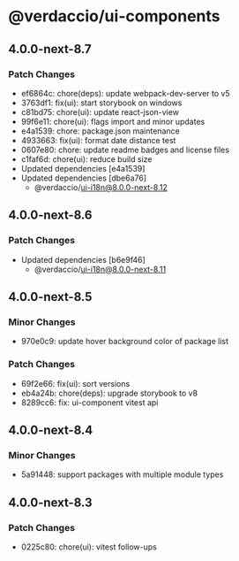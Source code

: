 # @verdaccio/ui-components

## 4.0.0-next-8.7

### Patch Changes

- ef6864c: chore(deps): update webpack-dev-server to v5
- 3763df1: fix(ui): start storybook on windows
- c81bd75: chore(ui): update react-json-view
- 99f6e11: chore(ui): flags import and minor updates
- e4a1539: chore: package.json maintenance
- 4933663: fix(ui): format date distance test
- 0607e80: chore: update readme badges and license files
- c1faf6d: chore(ui): reduce build size
- Updated dependencies [e4a1539]
- Updated dependencies [dbe6a76]
  - @verdaccio/ui-i18n@8.0.0-next-8.12

## 4.0.0-next-8.6

### Patch Changes

- Updated dependencies [b6e9f46]
  - @verdaccio/ui-i18n@8.0.0-next-8.11

## 4.0.0-next-8.5

### Minor Changes

- 970e0c9: update hover background color of package list

### Patch Changes

- 69f2e66: fix(ui): sort versions
- eb4a24b: chore(deps): upgrade storybook to v8
- 8289cc6: fix: ui-component vitest api

## 4.0.0-next-8.4

### Minor Changes

- 5a91448: support packages with multiple module types

## 4.0.0-next-8.3

### Patch Changes

- 0225c80: chore(ui): vitest follow-ups
